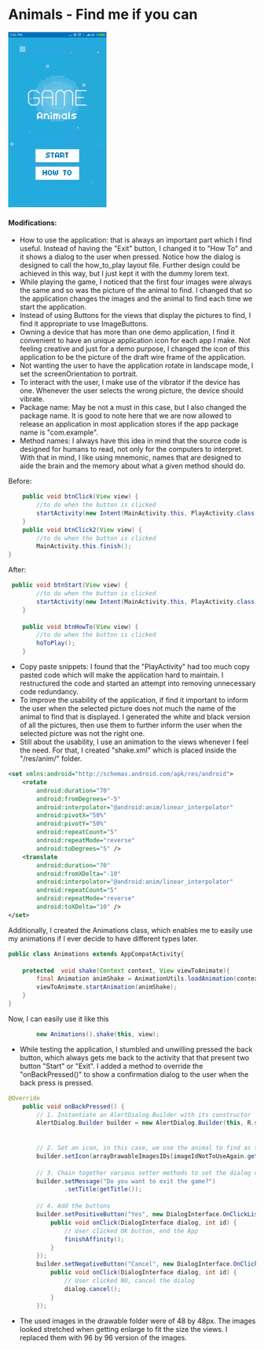 # Animals - Find me if you can

![Demo](display/demo.gif)

#### Modifications:

- How to use the application: that is always an important part which I find useful. Instead of having the "Exit" button, I changed it to "How To" and it shows a dialog to the user when pressed. Notice how the dialog is designed to call the how_to_play layout file. Further design could be achieved in this way, but I just kept it with the dummy lorem text. 
- While playing the game, I noticed that the first four images were always the same and so was the picture of the animal to find. I changed that so the application changes the images and the animal to find each time we start the application.
- Instead of using Buttons for the views that display the pictures to find, I find it appropriate to use ImageButtons.
- Owning a device that has more than one demo application, I find it convenient to have an unique application icon for each app I make. Not feeling creative and just for a demo purpose, I changed the icon of this application to be the picture of the draft wire frame of the application. 
- Not wanting the user to have the application rotate in landscape mode, I set the screenOrientation to portrait. 
- To interact with the user, I make use of the vibrator if the device has one. Whenever the user selects the wrong picture, the device should vibrate.
- Package name: May be not a must in this case,  but I also changed the package name. It is good to note here that we are now allowed to release an application in most application stores  if the app package name is "com.example".
- Method names: I always have this idea in mind that the source code is designed for humans to read, not only for the computers to interpret. With that in mind, I like using mnemonic, names that are designed to aide the brain and the memory about what a given method should do.
 
 Before:
 
 ```java
     public void btnClick(View view) {
         //to do when the button is clicked
         startActivity(new Intent(MainActivity.this, PlayActivity.class));
     }
     public void btnClick2(View view) {
         //to do when the button is clicked
         MainActivity.this.finish();
 }
 ```
 
 After:
 
 ```java
  public void btnStart(View view) {
         //to do when the button is clicked
         startActivity(new Intent(MainActivity.this, PlayActivity.class));
     }
 
     public void btnHowTo(View view) {
         //to do when the button is clicked
         hoToPlay();
     }
 ```
 
- Copy paste snippets: I found that the "PlayActivity" had too much copy pasted code which will make the application hard to maintain. I restructured the code and started an attempt into removing unnecessary code redundancy.
- To improve the usability of the application, if find it important to inform the user when the selected picture does not much the name of the animal to find that is displayed. I generated the white and black version of all the pictures, then use them to further inform the user when the selected picture was not the right one.
- Still about the usability, I use an animation to the views whenever I feel the need. For that, I created "shake.xml" which is placed inside the "/res/anim/" folder. 

```xml
<set xmlns:android="http://schemas.android.com/apk/res/android">
    <rotate
        android:duration="70"
        android:fromDegrees="-5"
        android:interpolator="@android:anim/linear_interpolator"
        android:pivotX="50%"
        android:pivotY="50%"
        android:repeatCount="5"
        android:repeatMode="reverse"
        android:toDegrees="5" />
    <translate
        android:duration="70"
        android:fromXDelta="-10"
        android:interpolator="@android:anim/linear_interpolator"
        android:repeatCount="5"
        android:repeatMode="reverse"
        android:toXDelta="10" />
</set>
```

Additionally, I created the Animations class, which enables me to easily use my animations if I ever decide to have different types later. 

```java
public class Animations extends AppCompatActivity{

    protected  void shake(Context context, View viewToAnimate){
        final Animation animShake = AnimationUtils.loadAnimation(context, R.anim.shake);
        viewToAnimate.startAnimation(animShake);
    }
}

```
Now, I can easily use it like this

```java
        new Animations().shake(this, view);
```
- While testing the application, I stumbled and unwilling pressed the back button, which always gets me back to the activity that that present two button "Start" or "Exit". I added a method to override the "onBackPressed()" to show a confirmation dialog to the user when the back press is pressed.
 
 ```java
 @Override
     public void onBackPressed() {
         // 1. Instantiate an AlertDialog.Builder with its constructor
         AlertDialog.Builder builder = new AlertDialog.Builder(this, R.style.AppThemeDialog);
 
 
         // 2. Set an icon, in this case, we use the animal to find as the icon
         builder.setIcon(arrayDrawableImagesIDs[imageIdNotToUseAgain.get(indexOfTheAnimalNameToFindInImageNotUsedAgain)]);
 
         // 3. Chain together various setter methods to set the dialog characteristics
         builder.setMessage("Do you want to exit the game?")
                 .setTitle(getTitle());
 
         // 4. Add the buttons
         builder.setPositiveButton("Yes", new DialogInterface.OnClickListener() {
             public void onClick(DialogInterface dialog, int id) {
                 // User clicked OK button, end the App
                 finishAffinity();
             }
         });
         builder.setNegativeButton("Cancel", new DialogInterface.OnClickListener() {
             public void onClick(DialogInterface dialog, int id) {
                 // User clicked NO, cancel the dialog
                 dialog.cancel();
             }
         });
 ```
 

- The used images in the drawable folder were of 48 by 48px. The images looked stretched when getting enlarge to fit the size the views. I replaced them with 96 by 96 version of the images.



